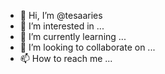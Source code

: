 - 👋 Hi, I’m @tesaaries
- 👀 I’m interested in ...
- 🌱 I’m currently learning ...
- 💞️ I’m looking to collaborate on ...
- 📫 How to reach me ...

<!---
tesaaries/tesaaries is a ✨ special ✨ repository because its `README.md` (this file) appears on your GitHub profile.
You can click the Preview link to take a look at your changes.
--->
